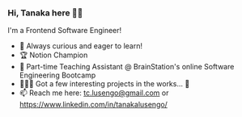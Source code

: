 ### Hi, Tanaka here 👋🏾

I'm a Frontend Software Engineer! 

- 🌱 Always curious and eager to learn!
- 🏆 Notion Champion
- 🧠 Part-time Teaching Assistant @ BrainStation's online Software Engineering Bootcamp
- 👨🏾‍💻 Got a few interesting projects in the works... 👀
- 📫 Reach me here: tc.lusengo@gmail.com or https://www.linkedin.com/in/tanakalusengo/
